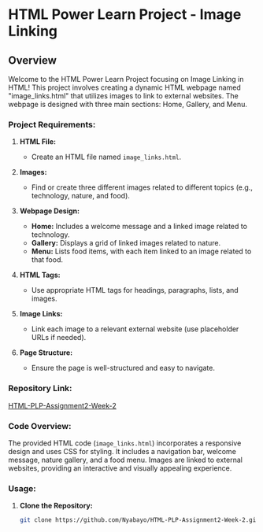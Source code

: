 # HTML Power Learn Project - Image Linking

## Overview

Welcome to the HTML Power Learn Project focusing on Image Linking in HTML! This project involves creating a dynamic HTML webpage named "image_links.html" that utilizes images to link to external websites. The webpage is designed with three main sections: Home, Gallery, and Menu.

### Project Requirements:

1. **HTML File:**
   - Create an HTML file named `image_links.html`.

2. **Images:**
   - Find or create three different images related to different topics (e.g., technology, nature, and food).

3. **Webpage Design:**
   - **Home:** Includes a welcome message and a linked image related to technology.
   - **Gallery:** Displays a grid of linked images related to nature.
   - **Menu:** Lists food items, with each item linked to an image related to that food.

4. **HTML Tags:**
   - Use appropriate HTML tags for headings, paragraphs, lists, and images.

5. **Image Links:**
   - Link each image to a relevant external website (use placeholder URLs if needed).

6. **Page Structure:**
   - Ensure the page is well-structured and easy to navigate.

### Repository Link:

[HTML-PLP-Assignment2-Week-2](https://github.com/Nyabayo/HTML-PLP-Assignment2-Week-2.git)

### Code Overview:

The provided HTML code (`image_links.html`) incorporates a responsive design and uses CSS for styling. It includes a navigation bar, welcome message, nature gallery, and a food menu. Images are linked to external websites, providing an interactive and visually appealing experience.

### Usage:

1. **Clone the Repository:**
   ```bash
   git clone https://github.com/Nyabayo/HTML-PLP-Assignment2-Week-2.git
